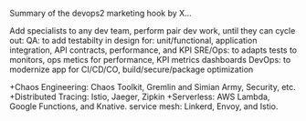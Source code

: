 Summary of the devops2 marketing hook by X...

Add specialists to any dev team, perform pair dev work, until they can cycle out:
QA: to add testabilty in design for: unit/functional, application integration, API contracts, performance, and KPI
SRE/Ops: to adapts tests to monitors, ops metics for performance, KPI metrics dashboards
DevOps: to modernize app for CI/CD/CO, build/secure/package optimization

+Chaos Engineering:  Chaos Toolkit, Gremlin and Simian Army, Security, etc.
+Distributed Tracing: Istio, Jaeger, Zipkin
+Serverless: AWS Lambda, Google Functions, and Knative.
 service mesh: Linkerd, Envoy, and Istio.
